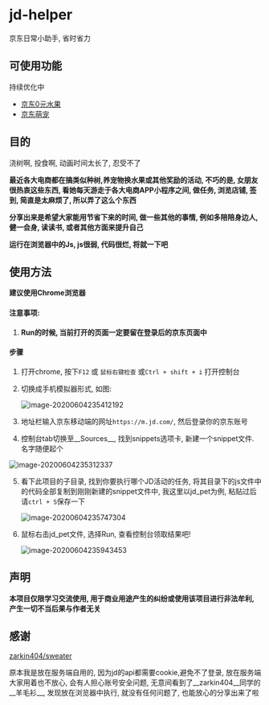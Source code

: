 # jd-helper

京东日常小助手, 省时省力

## 可使用功能

持续优化中

* [京东0元水果](/fruit)
* [京东萌宠](/pet)

## 目的

浇树啊, 投食啊, 动画时间太长了, 忍受不了

__最近各大电商都在搞类似种树,养宠物换水果或其他奖励的活动, 不巧的是, 女朋友很热衷这些东西, 看她每天游走于各大电商APP小程序之间, 做任务, 浏览店铺, 签到, 简直是太麻烦了, 所以弄了这么个东西__

__分享出来是希望大家能用节省下来的时间, 做一些其他的事情, 例如多陪陪身边人, 健一会身, 读读书, 或者其他方面来提升自己__

__运行在浏览器中的Js, js很弱, 代码很烂, 将就一下吧__
## 使用方法

__建议使用Chrome浏览器__

#### 注意事项:

1. __Run的时候, 当前打开的页面一定要留在登录后的京东页面中__

#### 步骤

1. 打开chrome, 按下`F12` 或 `鼠标右键检查` 或`Ctrl + shift + i` 打开控制台

2. 切换成手机模拟器形式, 如图:

	![image-20200604235412192](https://ccliuxy-image.oss-cn-beijing.aliyuncs.com/image-20200604235412192.png)

3. 地址栏输入京东移动端的网址`https://m.jd.com/`, 然后登录你的京东账号

4. 控制台tab切换至__Sources__, 找到snippets选项卡, 新建一个snippet文件. 名字随便起个

![image-20200604235312337](https://ccliuxy-image.oss-cn-beijing.aliyuncs.com/image-20200604235312337.png)

5. 看下此项目的子目录, 找到你要执行哪个JD活动的任务, 将其目录下的js文件中的代码全部复制到刚刚新建的snippet文件中, 我这里以jd_pet为例, 粘贴过后请`ctrl + S`保存一下

	![image-20200604235747304](https://ccliuxy-image.oss-cn-beijing.aliyuncs.com/image-20200604235747304.png)

6. 鼠标右击jd_pet文件, 选择Run, 查看控制台领取结果吧!

	![image-20200604235943453](https://ccliuxy-image.oss-cn-beijing.aliyuncs.com/image-20200604235943453.png)

## 声明

__本项目仅限学习交流使用,  用于商业用途产生的纠纷或使用该项目进行非法牟利, 产生一切不当后果与作者无关__

## 感谢

[zarkin404/sweater](https://github.com/zarkin404/sweater)

原本我是放在服务端自用的, 因为jd的api都需要cookie,避免不了登录, 放在服务端大家用着也不放心, 会有人担心账号安全问题, 无意间看到了__zarkin404__同学的__羊毛衫__, 发现放在浏览器中执行, 就没有任何问题了, 也能放心的分享出来了啦